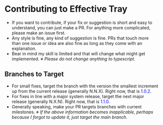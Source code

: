 # Contributing to Effective Tray
- If you want to contribute, if your fix or suggestion is short and easy to understand, you can just make a PR. For anything more complicated, please make an issue first. 
- Any style is fine, any kind of suggestion is fine. PRs that touch more than one issue or idea are also fine as long as they come with an explanation. 
- Bear in mind my skill is limited and that will change what might get implemented. 
※ *Please do not change anything to typescript.*

## Branches to Target
- For small fixes, target the branch with the version the smallest increment up from the current release (generally N.N.X). Right now, that is <font color=blue>1.0.2</font>.
- For fixes in line with a major system release, target the next major release (generally N.X.N). Right now, that is <font color=blue>1.1.0</font>.
- Generally speaking, make your PR targets branches with current milestones.
※ *If the above information becomes inapplicable, perhaps because I forgot to update it, just target the main branch.*